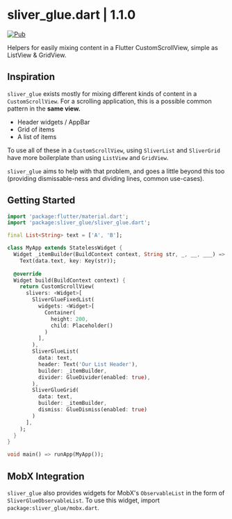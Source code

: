 # sliver_glue.dart | 1.1.0

[![Pub](https://img.shields.io/pub/v/sliver_glue.svg)](https://pub.dartlang.org/packages/sliver_glue)

Helpers for easily mixing content in a Flutter CustomScrollView, simple as ListView & GridView.

## Inspiration

`sliver_glue` exists mostly for mixing different kinds of content in a `CustomScrollView`. For a scrolling application, this is a possible common pattern in the **same view.**

- Header widgets / AppBar
- Grid of items
- A list of items

To use all of these in a `CustomScrollView`, using `SliverList` and `SliverGrid` have more boilerplate than using `ListView` and `GridView`.

`sliver_glue` aims to help with that problem, and goes a little beyond this too (providing dismissable-ness and dividing lines, common use-cases).

## Getting Started

```dart
import 'package:flutter/material.dart';
import 'package:sliver_glue/sliver_glue.dart';

final List<String> text = ['A', 'B'];

class MyApp extends StatelessWidget {
  Widget _itemBuilder(BuildContext context, String str, _, __, ___) =>
    Text(data.text, key: Key(str));
 
  @override
  Widget build(BuildContext context) {
    return CustomScrollView(
      slivers: <Widget>[
        SliverGlueFixedList(
          widgets: <Widget>[
            Container(
              height: 200,
              child: Placeholder()
            )
          ],
        ),
        SliverGlueList(
          data: text,
          header: Text('Our List Header'),
          builder: _itemBuilder,
          divider: GlueDivider(enabled: true),
        ),
        SliverGlueGrid(
          data: text,
          builder: _itemBuilder,
          dismiss: GlueDismiss(enabled: true)
        )
      ],
    );
  }
}

void main() => runApp(MyApp());
```

## MobX Integration

`sliver_glue` also provides widgets for MobX's `ObservableList`
in the form of `SliverGlueObservableList`. To use this widget,
import `package:sliver_glue/mobx.dart`.